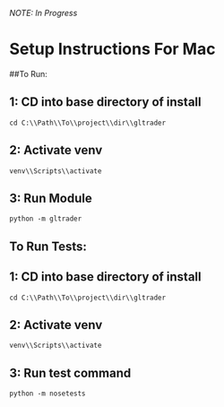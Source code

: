 *NOTE: In Progress*


# Setup Instructions For Mac



##To Run:

## 1: CD into base directory of install

    cd C:\\Path\\To\\project\\dir\\gltrader

## 2: Activate venv

    venv\\Scripts\\activate

## 3: Run Module

    python -m gltrader

## To Run Tests:

## 1: CD into base directory of install

    cd C:\\Path\\To\\project\\dir\\gltrader

## 2: Activate venv

    venv\\Scripts\\activate

## 3: Run test command

    python -m nosetests
